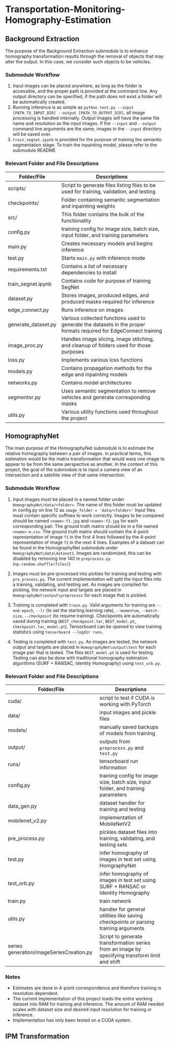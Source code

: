 # Transportation-Monitoring-Homography-Estimation

## Background Extraction
The purpose of the Background Extraction submodule is to enhance homography transformation results through the removal of objects that may alter the output. In this case, we consider such objects to be vehicles.

### Submodule Workflow

1. Input images can be placed anywhere, as long as the folder is accessible, and the proper path is provided at the command line. Any output directory can be specified, if the path does not exist a folder will be automatically created.
2. Running inference is as simple as `python test.py --input [PATH_TO_INPUT_DIR] --output [PATH_TO_OUTPUT_DIR]`, all image processing is handled internally. Output images will have the same file name and resolution as the input images. If the `--input` and `--output` command line arguments are the same, images in the `--input` directory will be saved over.
3. `train_segnet.ipynb` is provided for the purpose of training the semantic segmentation stage. To train the inpainting model, please refer to the submodule README

### Relevant Folder and File Descriptions
| Folder/File | Descriptions |
| -- | -- |
| scripts/ | Script to generate files listing files to be used for training, validation, and testing |
| checkpoints/ | Folder containing semantic segmentation and inpainting weights |
| src/ | This folder contains the bulk of the functionality |
| config.py | training config for image size, batch size, input folder, and training parameters |
| main.py | Creates necessary models and begins inference |
| test.py | Starts `main.py` with inference mode |
| requirements.txt | Contains a list of necessary dependencies to install |
| train_segnet.ipynb | Contains code for purpose of training SegNet |
| dataset.py | Stores images, produced edges, and produced masks required for inference |
| edge_connect.py | Runs inference on images |
| generate_dataset.py | Various collected functions used to generate the datasets in the proper formats required for EdgeConnect training |
| image_proc.py | Handles image slicing, image stitching, and cleanup of folders used for those purposes |
| loss.py | Implements various loss functions |
| models.py | Contains propagation methods for the edge and inpainting models |
| networks.py | Contains model architectures |
| segmentor.py | Uses semantic segmentation to remove vehicles and generate corresponding masks |
| utils.py | Various utility functions used throughout the project |


## HomographyNet
The main purpose of the HomographyNet submodule is to estimate the relative homography between a pair of images. In practical terms, this estimation would be the matrix transformation that would warp one image to appear to be from the same perspective as another. In the context of this project, the goal of the submodule is to input a camera view of an intersection and a satellite view of that same intersection. 

### Submodule Workflow

1. Input images must be placed in a named folder under `HomographyNet/data/<folder>`. The name of this folder must be updated in config.py on line 12 as `image_folder = 'data/<folder>'` Input files must contain specific suffixes to work correctly. Images to be compared should be named `<name>-f1.jpg` and `<name>-f2.jpg` for each corresponding pair. The ground truth matrix should be in a file named `<name>-m.csv`. The ground truth matrix should contain the 4-point representation of image `f1` in the first 4 lines followed by the 4-point representation of image `f2` in the next 4 lines. Examples of a dataset can be found in the HomographyNet submodule under `HomographyNet\data\dataset1`. Images are randomized, this can be disabled by removing line 140 in `preprocess.py` (`np.random.shuffle(files)`)

2. Images must be pre-processed into pickles for training and testing with `pre_process.py`. The current implementation will split the input files into a training, validating, and testing set. As images are compiled for pickling, the network input and targets are placed in `HomographyNet\output\preprocess` for each image that is pickled. 

3. Training is completed with `train.py`. Valid arguments for training are `--end-epoch`, `--lr` (to set the starting learning rate), `--momentum`, `--batch-size`, `--checkpoint` (to resume training). Checkpoints are automatically saved during training (`BEST_checkpoint.tar`, `BEST_model.pt`, `checkpoint.tar`, `model.pt`). Tensorboard can be opened to view training statistics using `tensorboard --logdir runs`. 

4. Testing is completed with `test.py`. As images are tested, the network output and targets are placed in `HomographyNet\output\test` for each image pair that is tested. The files `BEST_model.pt` is used for testing. Testing can also be done with traditional homography estimation algorithms (SURF + RANSAC, Identity Homography) using `test_orb.py`.

### Relevant Folder and File Descriptions
| Folder/File | Descriptions |
| -- | -- |
| cuda/ | script to test if CUDA is working with PyTorch |
| data/ | input images and pickle files |
| models/ | manually saved backups of models from training |
| output/ | outputs from `preprocess.py` and `test.py` |
| runs/ | tensorboard run information |
| config.py | training config for image size, batch size, input folder, and training parameters |
| data_gen.py | dataset handler for training and testing |
| mobilenet_v2.py | implementation of MobileNetV2 |
| pre_process.py | pickles dataset files into training, validating, and testing sets |
| test.py | infer homography of images in test set using HomgraphyNet |
| test_orb.py | infer homography of images in test set using SURF + RANSAC or Identity Homography |
| train.py | train network |
| utils.py | handler for general utilities like saving checkpoints or parsing training arguments |
| series generation/imageSeriesCreation.py| Script to generate transformation series from an image by specifying transform limit and shift|

### Notes

- Estimates are done in 4-point correspondence and therefore training is resolution dependent. 
- The current implementation of this project loads the entire working dataset into RAM for training and inference. The amount of RAM needed scales with dataset size and desired input resolution for training or inference. 
- Implementation has only been tested on a CUDA system. 

## IPM Transformation
